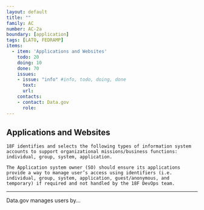 ```yaml
---
layout: default
title: ""
family: AC
number: AC-2a
boundary: [application]
tags: [LATO, FEDRAMP]
items:
  - item: 'Applications and Websites'
    todo: 20
    doing: 10
    done: 70   
    issues:
    - issue: "info" #info, todo, doing, done
      text:
      url:
    contacts:
    - contact: Data.gov
      role:
---
```

## Applications and Websites
`18F identifies and selects the following types of information system accounts to support organizational missions/business functions: individual, group, system, application.`

```
The Application system owner (SO) should ensure its applications provide a way to manage user’s access using identifiers (i.e. individual, group, system, application, guest/anonymous, and temporary) if required and not handled by the 18F DevOps team.
```  
---
Data.gov manages users by...
